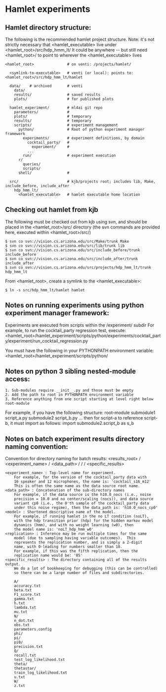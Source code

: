 # Hamlet experiments

## Hamlet directory structure:

The following is the recommended hamlet project structure.
Note: it's not strictly necessary that <hamlet_executable> live under
    <hamlet_root>/src/hdp_hmm_lt/
It could be anywhere -- but still need <hamlet_root>/<symlink-to-executable>
to point to wherever the <hamlet_executable> lives

    <hamlet_root>               # on venti: /projects/hamlet/

      <symlink-to-executable>   # venti (or local): points to: <hamlet_root>/src/hdp_hmm_lt/hamlet

      data/    # archived       # venti
        data/
        results/                # saved results
        plots/                  # for published plots

      hamlet_experiment/        # ml4ai git repo
        parameters/             #
        plots/                  # temporary
        results/                # temporary
        scripts/                # experiment management
          python/               # Root of python experiment manager framework
            experiments/        # experiment definitions, by domain
              cocktail_party/   #
                experiment/     #
              ...
            run/                # experiment execution
          r/
            queries/
            scripts/
          shell/                #

      src/                      # kjb/projects root; includes lib, Make, include_before, include_after
        hdp_hmm_lt/
          <hamlet_executable>   # hamlet executable home location


## Checking out hamlet from kjb

The following must be checked out from kjb using svn, and should
be placed in the <hamlet_root>/src/ directory
(the svn commands are provided here, executed within <hamlet_root>/src/)

```
$ svn co svn://vision.cs.arizona.edu/src/Make/trunk Make
$ svn co svn://vision.cs.arizona.edu/src/lib/trunk lib
$ svn co svn://vision.cs.arizona.edu/src/include_before/trunk include_before
$ svn co svn://vision.cs.arizona.edu/src/include_after/trunk include_after
$ svn co svn://vision.cs.arizona.edu/src/projects/hdp_hmm_lt/trunk hdp_hmm_lt
```

From <hamlet_root>, create a symlink to the <hamlet_executable>:
```
$ ln -s src/hdp_hmm_lt/hamlet hamlet
```


## Notes on running experiments using python experiment manager framework:

Experiments are executed from scripts within the <domain>/experiment/ subdir
For example, to run the cocktail_party regression test, execute:
    <hamlet_root>/hamlet_experiment/scripts/python/experiments/cocktail_party/experiment/run_cocktail_regression.py

You must have the following in your PYTHONPATH environment variable:
    <hamlet_root>/hamlet_experiment/scripts/python/


## Notes on python 3 sibling nested-module access:
    1. Sub-modules require __init__.py and those must be empty
    2. Add the path to root in PYTHONPATH environment variable
    3. Reference anything from one script starting at level right below root-module

For example, if you have the following structure:
    root-module
        submodule1
            script_a.py
        submodule2
            script_b.py
... then for script-a to reference script-b, it must import as follows:
    import submodule2.script_b as s_b


## Notes on batch experiment results directory naming convention:

Convention for directory naming for batch results:
    <results_root> / <experiment_name> / <data_path> / <model> / <replication> / <specific_results>

    <experiment_name> : Top-level name for experiment.
        For example, for the version of the cocktail_party data with
        16 speaker and 12 microphones, the name is: 'cocktail_s16_m12'
        This is often the same name as the data source root name.
    <data_path> : Concatenation of the sub-directory names
        For example, if the data source is the h10.0_nocs (i.e., noise
        precision = 10.0 and no center/scaling (nocs)), and data source
        variant cp0 (i.e., the 0'th sample of the cocktail_party data
        under this noise regime), then the data_path is: 'h10.0_nocs_cp0'
    <model> : Shortened descriptive name of the model.
        For example, if running hamlet in the no LT condition (noLT),
        with the hdp transition prior (hdp) for the hidden markov model
        dynamics (hmm), and with no weight learning (w0), then
        the model name is: 'noLT_hdp_hmm_w0'
    <replication> : Inference may be run multiple times for the same
        model (due to sampling having variable outcomes).  This
        represents the replication number, and is simply a 2-digit
        name, with 0-leading for numbers smaller than 10.
        For example, if this was the fifth replication, then the
        replication name would be: '05'
    <specific_results> : The directory containing all of the results output.
        We do a lot of bookkeeping for debugging (this can be controlled)
        so there can be a large number of files and subdirectories.

        A/
        accuracy.txt
        beta.txt
        F1_score.txt
        gamma.txt
        h.txt
        lambda.txt
        mu.txt
        N/
        n_dot.txt
        obs.txt
        parameters.config
        phi/
        pi/
        pi0/
        precision.txt
        Q/
        recall.txt
        test_log_likelihood.txt
        theta/
        thetastar/
        train_log_likelihood.txt
        u.txt
        W/
        z.txt

